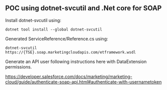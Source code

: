 ## POC using dotnet-svcutil and .Net core for SOAP


Install dotnet-svcutil using:
```
dotnet tool install --global dotnet-svcutil
```

Generated ServiceReference/Reference.cs using:
```
dotnet-svcutil https://{TSE}.soap.marketingcloudapis.com/etframework.wsdl
```

Generate an API user following instructions here with DataExtension permissions.

https://developer.salesforce.com/docs/marketing/marketing-cloud/guide/authenticate-soap-api.html#authenticate-with-usernametoken
